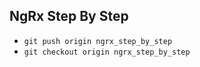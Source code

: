 ## NgRx Step By Step

- `git push origin ngrx_step_by_step`
- `git checkout origin ngrx_step_by_step`